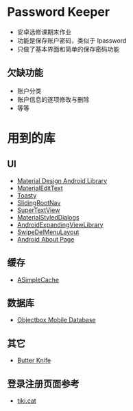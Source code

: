 # Password Keeper

* 安卓选修课期末作业
* 功能是保存账户密码，类似于 Ipassword
* 只做了基本界面和简单的保存密码功能

## 欠缺功能

* 账户分类
* 账户信息的逐项修改与删除
* 等等

# 用到的库

## UI

* [Material Design Android Library](https://github.com/navasmdc/MaterialDesignLibrary)
* [MaterialEditText](https://github.com/rengwuxian/MaterialEditText)
* [Toasty](https://github.com/GrenderG/Toasty)
* [SlidingRootNav](https://github.com/yarolegovich/SlidingRootNav)
* [SuperTextView](https://github.com/lygttpod/SuperTextView)
* [MaterialStyledDialogs](https://github.com/javiersantos/MaterialStyledDialogs)
* [AndroidExpandingViewLibrary](https://github.com/diegodobelo/AndroidExpandingViewLibrary)
* [SwipeDelMenuLayout](https://github.com/mcxtzhang/SwipeDelMenuLayout)
* [Android About Page](https://github.com/medyo/android-about-page)

## 缓存

* [ASimpleCache](https://github.com/yangfuhai/ASimpleCache)

## 数据库

* [Objectbox Mobile Database](https://objectbox.io/)

## 其它

* [Butter Knife](https://github.com/JakeWharton/butterknife)

## 登录注册页面参考

* [tiki.cat](http://tiki.cat/2016/05/17/beautiful-android-login-and-signup-screens-with-material-design-zh/)
